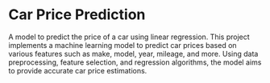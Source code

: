 # Car Price Prediction

A model to predict the price of a car using linear regression.
This project implements a machine learning model to predict car prices based on various features such as make, model, year, mileage, and more. Using data preprocessing, feature selection, and regression algorithms, the model aims to provide accurate car price estimations.
